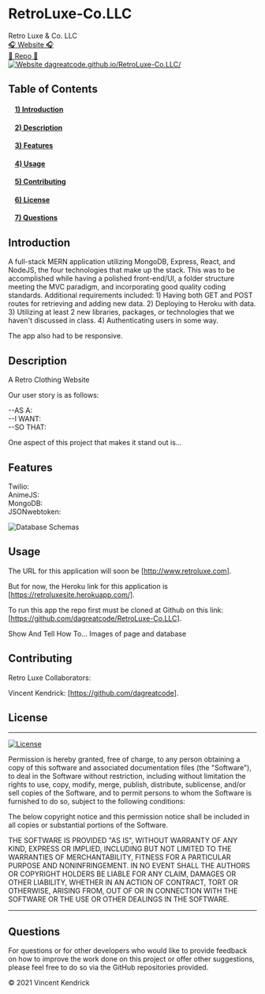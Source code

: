 # RetroLuxe-Co.LLC

Retro Luxe &amp; Co. LLC
</br>
[🎧 Website 🎧](https://retroluxesite.herokuapp.com/)
</br>
[🔭 Repo 🔭](https://github.com/dagreatcode/RetroLuxe-Co.LLC)
</br>
[![Website dagreatcode.github.io/RetroLuxe-Co.LLC/](https://img.shields.io/website-up-down-green-red/https/retroluxesite.herokuapp.com.svg)](https://retroluxesite.herokuapp.com/)
</br>

## Table of Contents

#### &nbsp;&nbsp;&nbsp;&nbsp;[1)&nbsp;Introduction](#introduction)

#### &nbsp;&nbsp;&nbsp;&nbsp;[2)&nbsp;Description](#description)

#### &nbsp;&nbsp;&nbsp;&nbsp;[3)&nbsp;Features](#features)

#### &nbsp;&nbsp;&nbsp;&nbsp;[4)&nbsp;Usage](#usage)

#### &nbsp;&nbsp;&nbsp;&nbsp;[5)&nbsp;Contributing](#contributing)

#### &nbsp;&nbsp;&nbsp;&nbsp;[6)&nbsp;License](#license)

#### &nbsp;&nbsp;&nbsp;&nbsp;[7)&nbsp;Questions](#questions)

## Introduction

A full-stack MERN application utilizing MongoDB, Express, React, and NodeJS, the four technologies that make up the stack. This was to be accomplished while having a polished front-end/UI, a folder structure meeting the MVC paradigm, and incorporating good quality coding standards. Additional requirements included: 1) Having both GET and POST routes for retrieving and adding new data. 2) Deploying to Heroku with data. 3) Utilizing at least 2 new libraries, packages, or technologies that we haven't discussed in class. 4) Authenticating users in some way.

The app also had to be responsive.

## Description

A Retro Clothing Website

Our user story is as follows:

--AS A:
</br>
--I WANT:
</br>
--SO THAT:

One aspect of this project that makes it stand out is...

## Features

Twilio:
</br>
AnimeJS:
</br>
MongoDB:
</br>
JSONwebtoken:

<img src ="" alt= "Database Schemas">

## Usage

The URL for this application will soon be [http://www.retroluxe.com].

But for now, the Heroku link for this application is [https://retroluxesite.herokuapp.com/].

To run this app the repo first must be cloned at Github on this link: [https://github.com/dagreatcode/RetroLuxe-Co.LLC].

Show And Tell How To... Images of page and database

## Contributing

Retro Luxe Collaborators:

Vincent Kendrick: [https://github.com/dagreatcode].

## License

---

[![License](https://img.shields.io/badge/license-MIT-green)](https://github.com/dagreatcode/RetroLuxe-Co.LLC/blob/main/LICENSE)

Permission is hereby granted, free of charge, to any person obtaining a copy
of this software and associated documentation files (the "Software"), to deal
in the Software without restriction, including without limitation the rights
to use, copy, modify, merge, publish, distribute, sublicense, and/or sell
copies of the Software, and to permit persons to whom the Software is
furnished to do so, subject to the following conditions:

The below copyright notice and this permission notice shall be included in all
copies or substantial portions of the Software.

THE SOFTWARE IS PROVIDED "AS IS", WITHOUT WARRANTY OF ANY KIND, EXPRESS OR
IMPLIED, INCLUDING BUT NOT LIMITED TO THE WARRANTIES OF MERCHANTABILITY,
FITNESS FOR A PARTICULAR PURPOSE AND NONINFRINGEMENT. IN NO EVENT SHALL THE
AUTHORS OR COPYRIGHT HOLDERS BE LIABLE FOR ANY CLAIM, DAMAGES OR OTHER
LIABILITY, WHETHER IN AN ACTION OF CONTRACT, TORT OR OTHERWISE, ARISING FROM,
OUT OF OR IN CONNECTION WITH THE SOFTWARE OR THE USE OR OTHER DEALINGS IN THE
SOFTWARE.

---

## Questions

For questions or for other developers who would like to provide feedback on how to improve the work done on this project or offer other suggestions, please feel free to do so via the GitHub repositories provided.

&copy; 2021 Vincent Kendrick
